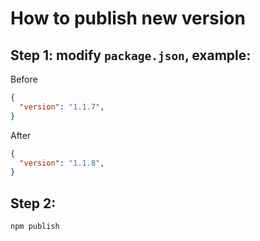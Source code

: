 # How to publish new version


## Step 1: modify `package.json`, example:
Before
```json
{
  "version": "1.1.7",
}
```

After
```json
{
  "version": "1.1.8",
}
```

## Step 2:
```
npm publish
```
